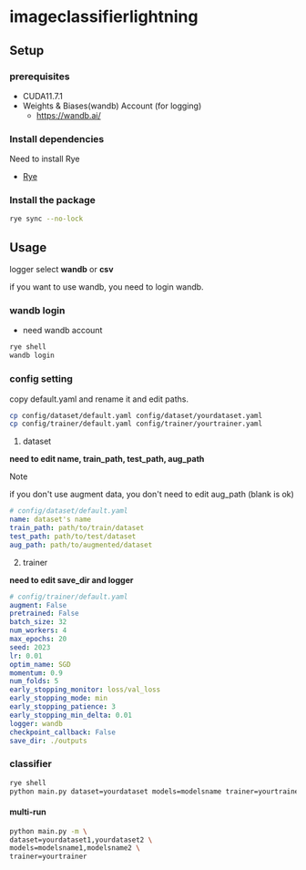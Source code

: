 # imageclassifierlightning

## Setup
### prerequisites
- CUDA11.7.1
- Weights & Biases(wandb) Account (for logging)
  - https://wandb.ai/
### Install dependencies
Need to install Rye
- [Rye](https://rye-up.com/guide/installation/)

### Install the package
```bash
rye sync --no-lock
```

## Usage

logger select **wandb** or **csv**

if you want to use wandb, you need to login wandb.

### wandb login
- need wandb account
```bash
rye shell
wandb login
```
### config setting
copy default.yaml and rename it and edit paths.
```bash
cp config/dataset/default.yaml config/dataset/yourdataset.yaml
cp config/trainer/default.yaml config/trainer/yourtrainer.yaml
```

1. dataset

**need to edit name, train_path, test_path, aug_path**

> [!NOTE]
> if you don't use augment data, you don't need to edit aug_path (blank is ok)

```yaml
# config/dataset/default.yaml
name: dataset's name
train_path: path/to/train/dataset
test_path: path/to/test/dataset
aug_path: path/to/augmented/dataset
```

2. trainer

**need to edit save_dir and logger**
```yaml
# config/trainer/default.yaml
augment: False
pretrained: False
batch_size: 32
num_workers: 4
max_epochs: 20
seed: 2023
lr: 0.01
optim_name: SGD
momentum: 0.9
num_folds: 5
early_stopping_monitor: loss/val_loss
early_stopping_mode: min
early_stopping_patience: 3
early_stopping_min_delta: 0.01
logger: wandb
checkpoint_callback: False
save_dir: ./outputs
```

### classifier

```bash
rye shell
python main.py dataset=yourdataset models=modelsname trainer=yourtrainer
```

#### multi-run
```bash
python main.py -m \
dataset=yourdataset1,yourdataset2 \
models=modelsname1,modelsname2 \
trainer=yourtrainer
```
